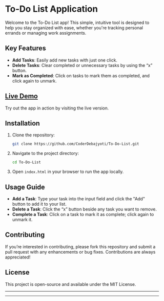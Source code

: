 # To-Do List Application

Welcome to the To-Do List app! This simple, intuitive tool is designed to help you stay organized with ease, whether you're tracking personal errands or managing work assignments.

## Key Features

- **Add Tasks**: Easily add new tasks with just one click.
- **Delete Tasks**: Clear completed or unnecessary tasks by using the “x” button.
- **Mark as Completed**: Click on tasks to mark them as completed, and click again to unmark.

## [Live Demo](https://coderdebajyoti.github.io/To-Do-List/)

Try out the app in action by visiting the live version.

## Installation

1. Clone the repository:

   ```bash
   git clone https://github.com/CoderDebajyoti/To-Do-List.git
   ```

2. Navigate to the project directory:

   ```bash
   cd To-Do-List
   ```

3. Open `index.html` in your browser to run the app locally.

## Usage Guide

- **Add a Task**: Type your task into the input field and click the "Add" button to add it to your list.
- **Delete a Task**: Click the “x” button beside any task you want to remove.
- **Complete a Task**: Click on a task to mark it as complete; click again to unmark it.

## Contributing

If you’re interested in contributing, please fork this repository and submit a pull request with any enhancements or bug fixes. Contributions are always appreciated!

## License

This project is open-source and available under the MIT License.

---

---